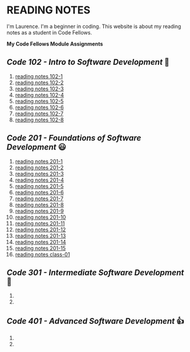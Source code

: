 # **READING NOTES**

I'm Laurence. I'm a beginner in coding.  This website is about my reading notes as a student in Code Fellows.

**My Code Fellows Module Assignments**

## **_Code 102 - Intro to Software Development_** :running:

1. [reading notes 102-1](102/reading-notes-102-1.md)
2. [reading notes 102-2](102/reading-notes-102-2.md)
3. [reading notes 102-3](102/reading-notes-102-3.md)
4. [reading notes 102-4](102/reading-notes-102-4.md)
5. [reading notes 102-5](102/reading-notes-102-5.md)
6. [reading notes 102-6](102/reading-notes-102-6.md)
7. [reading notes 102-7](102/reading-notes-102-7.md)
8. [reading notes 102-8](102/reading-notes-102-8.md)

## **_Code 201 - Foundations of Software Development_** :smiley:

1. [reading notes 201-1](201/reading-notes-201-1.md)
2. [reading notes 201-2](201/reading-notes-201-2.md)
3. [reading notes 201-3](201/reading-notes-201-3.md)
4. [reading notes 201-4](201/reading-notes-201-4.md)
5. [reading notes 201-5](201/reading-notes-201-5.md)
6. [reading notes 201-6](201/reading-notes-201-6.md)
7. [reading notes 201-7](201/reading-notes-201-7.md)
8. [reading notes 201-8](201/reading-notes-201-8.md)
9. [reading notes 201-9](201/reading-notes-201-9.md)
10. [reading notes 201-10](201/reading-notes-201-10.md)
11. [reading notes 201-11](201/reading-notes-201-11.md)
12. [reading notes 201-12](201/reading-notes-201-12.md)
13. [reading notes 201-13](201/reading-notes-201-13.md)
14. [reading notes 201-14](201/reading-notes-201-14.md)
15. [reading notes 201-15](201/reading-notes-201-15.md)
16. [reading notes class-01](201/reading-notes-class-01.md)

## **_Code 301 - Intermediate Software Development_** :hear_no_evil:

1.
2.

## **_Code 401 - Advanced Software Development_** :+1:

1.
2.

